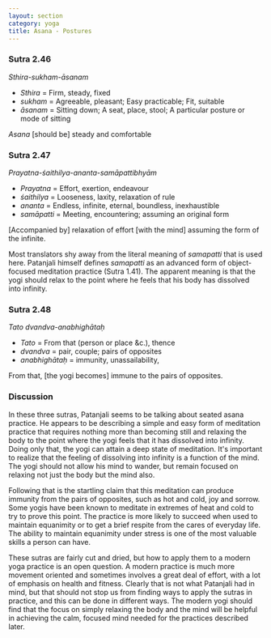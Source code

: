 ```yaml
---
layout: section
category: yoga
title: Asana - Postures
---
```

### Sutra 2.46
*Sthira-sukham-āsanam*
- *Sthira* = Firm, steady, fixed
- *sukham* = Agreeable, pleasant; Easy practicable; Fit, suitable
- *āsanam* = Sitting down; A seat, place, stool; A particular posture or mode of sitting

*Asana* [should be] steady and comfortable

### Sutra 2.47
*Prayatna-śaithilya-ananta-samāpattibhyām*
- *Prayatna* = Effort, exertion, endeavour
- *śaithilya* = Looseness, laxity, relaxation of rule
- *ananta* = Endless, infinite, eternal, boundless, inexhaustible
- *samāpatti* = Meeting, encountering; assuming an original form

[Accompanied by] relaxation of effort [with the mind] assuming the form of the infinite.

Most translators shy away from the literal meaning of *samapatti* that is used here. Patanjali himself defines *samapatti* as an advanced form of object-focused meditation practice (Sutra 1.41). The apparent meaning is that the yogi should relax to the point where he feels that his body has dissolved into infinity.

### Sutra 2.48
*Tato dvandva-anabhighātaḥ*
- *Tato* = From that (person or place &c.), thence
- *dvandva* = pair, couple; pairs of opposites
- *anabhighātaḥ* = immunity, unassailability,

From that, [the yogi becomes] immune to the pairs of opposites.

### Discussion
In these three sutras, Patanjali seems to be talking about seated asana practice. He appears to be describing a simple and easy form of meditation practice that requires nothing more than becoming still and relaxing the body to the point where the yogi feels that it has dissolved into infinity. Doing only that, the yogi can attain a deep state of meditation. It's important to realize that the feeling of dissolving into infinity is a function of the mind. The yogi should not allow his mind to wander, but remain focused on relaxing not just the body but the mind also.

Following that is the startling claim that this meditation can produce immunity from the pairs of opposites, such as hot and cold, joy and sorrow. Some yogis have been known to meditate in extremes of heat and cold to try to prove this point. The practice is more likely to succeed when used to maintain equanimity or to get a brief respite from the cares of everyday life. The ability to maintain equanimity under stress is one of the most valuable skills a person can have.

These sutras are fairly cut and dried, but how to apply them to a modern yoga practice is an open question. A modern practice is much more movement oriented and sometimes involves a great deal of effort, with a lot of emphasis on health and fitness. Clearly that is not what Patanjali had in mind, but that should not stop us from finding ways to apply the sutras in practice, and this can be done in different ways. The modern yogi should find that the focus on simply relaxing the body and the mind will be helpful in achieving the calm, focused mind needed for the practices described later.
